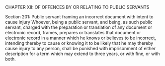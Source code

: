CHAPTER XII: OF OFFENCES BY OR RELATING TO PUBLIC SERVANTS

Section 201: Public servant framing an incorrect document with intent to cause injury
Whoever, being a public servant, and being, as such public servant, charged with the preparation or translation of any document or electronic record, frames, prepares or translates that document or electronic record in a manner which he knows or believes to be incorrect, intending thereby to cause or knowing it to be likely that he may thereby cause injury to any person, shall be punished with imprisonment of either description for a term which may extend to three years, or with fine, or with both.

